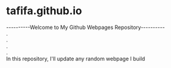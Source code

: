 # tafifa.github.io

----------Welcome to My Github Webpages Repository---------- <br>
. <br>
. <br>
. <br>
. <br>
In this repository, I'll update any random webpage I build <br>

